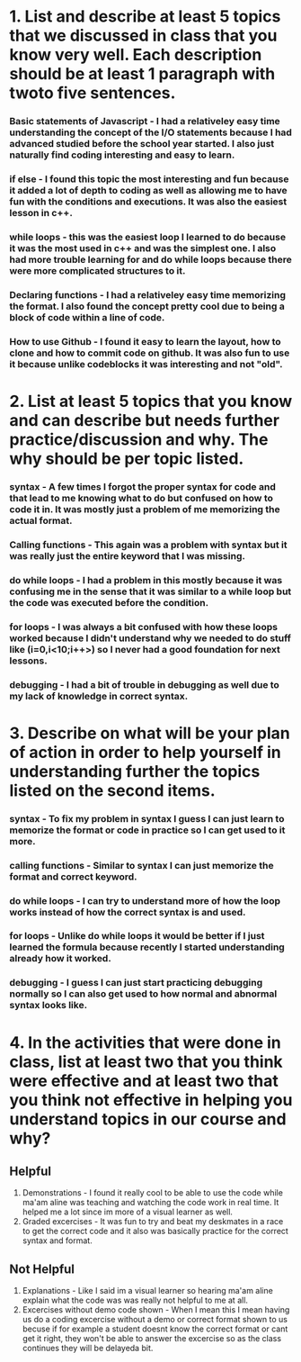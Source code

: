 # 1. List and describe at least 5 topics that we discussed in class that you know very well. Each description should be at least 1 paragraph with twoto five sentences.

### Basic statements of Javascript - I had a relativeley easy time understanding the concept of the I/O statements because I had advanced studied before the school year started. I also just naturally find coding interesting and easy to learn.

### if else - I found this topic the most interesting and fun because it added a lot of depth to coding as well as allowing me to have fun with the conditions and executions. It was also the easiest lesson in c++.

### while loops - this was the easiest loop I learned to do because it was the most used in c++ and was the simplest one. I also had more trouble learning for and do while loops because there were more complicated structures to it.

### Declaring functions - I had a relativeley easy time memorizing the format. I also found the concept pretty cool due to being a block of code within a line of code.

### How to use Github - I found it easy to learn the layout, how to clone and how to commit code on github. It was also fun to use it because unlike codeblocks it was interesting and not "old".

# 2. List at least 5 topics that you know and can describe but needs further practice/discussion and why.  The why should be per topic listed. 

### syntax - A few times I forgot the proper syntax for code and that lead to me knowing what to do but confused on how to code it in. It was mostly just a problem of me memorizing the actual format.

### Calling functions - This again was a problem with syntax but it was really just the entire keyword that I was missing.

### do while loops - I had a problem in this mostly because it was confusing me in the sense that it was similar to a while loop but the code was executed before the condition.

### for loops - I was always a bit confused with how these loops worked because I didn't understand why we needed to do stuff like (i=0,i<10;i++>) so I never had a good foundation for next lessons.

### debugging - I had a bit of trouble in debugging as well due to my lack of knowledge in correct syntax.

# 3. Describe on what will be your plan of action in order to help yourself in understanding further the topics listed on the second items.

### syntax - To fix my problem in syntax I guess I can just learn to memorize the format or code in practice so I can get used to it more.

### calling functions - Similar to syntax I can just memorize the format and correct keyword.

### do while loops - I can try to understand more of how the loop works instead of how the correct syntax is and used.

### for loops - Unlike do while loops it would be better if I just learned the formula because recently I started understanding already how it worked.

### debugging - I guess I can just start practicing debugging normally so I can also get used to how normal and abnormal syntax looks like.

# 4. In the activities that were done in class, list at least two that you think were effective and at least two that you think not effective in helping you understand topics in our course and why?

## Helpful
1. Demonstrations - I found it really cool to be able to use the code while ma'am aline was teaching and watching the code work in real time. It helped me a lot since im more of a visual learner as well.
2. Graded excercises - It was fun to try and beat my deskmates in a race to get the correct code and it also was basically practice for the correct syntax and format.

## Not Helpful
1. Explanations - Like I said im a visual learner so hearing ma'am aline explain what the code was was really not helpful to me at all.
2. Excercises without demo code shown - When I mean this I mean having us do a coding excercise without a demo or correct format shown to us becuse if for example a student doesnt know the correct format or cant get it right, they won't be able to answer the excercise so as the class continues they will be delayeda bit.